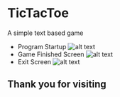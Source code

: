# TicTacToe
A simple text based game

* Program Startup
![alt text](https://i.imgur.com/yDO8pUK.png)
* Game Finished Screen
![alt text](https://i.imgur.com/zW1gXgE.png)
* Exit Screen 
![alt text](https://i.imgur.com/RYhxje8.png)

## Thank you for visiting

